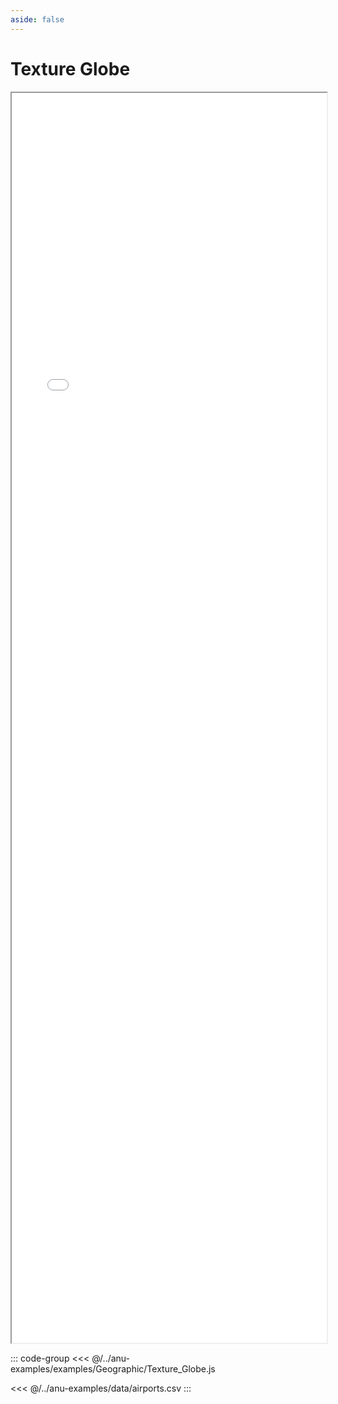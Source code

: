 ```yaml
---
aside: false
---
```



# Texture Globe


<div style="width: 100%;">
    <iframe id="inlineFrameExample"
        title="Inline Frame Example"
        src="/examples.html?example=textureGlobe">
    </iframe>
</div>


<style>
    iframe {
        width: 100%;
        height: 50vh;
        display: block;
        margin-left: auto;
        margin-right: auto;
    }
</style>

::: code-group
<<< @/../anu-examples/examples/Geographic/Texture_Globe.js 

<<< @/../anu-examples/data/airports.csv
:::